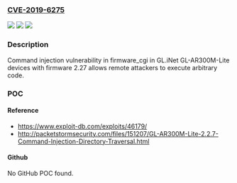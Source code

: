 ### [CVE-2019-6275](https://cve.mitre.org/cgi-bin/cvename.cgi?name=CVE-2019-6275)
![](https://img.shields.io/static/v1?label=Product&message=n%2Fa&color=blue)
![](https://img.shields.io/static/v1?label=Version&message=n%2Fa&color=blue)
![](https://img.shields.io/static/v1?label=Vulnerability&message=n%2Fa&color=brighgreen)

### Description

Command injection vulnerability in firmware_cgi in GL.iNet GL-AR300M-Lite devices with firmware 2.27 allows remote attackers to execute arbitrary code.

### POC

#### Reference
- https://www.exploit-db.com/exploits/46179/
- http://packetstormsecurity.com/files/151207/GL-AR300M-Lite-2.2.7-Command-Injection-Directory-Traversal.html

#### Github
No GitHub POC found.


